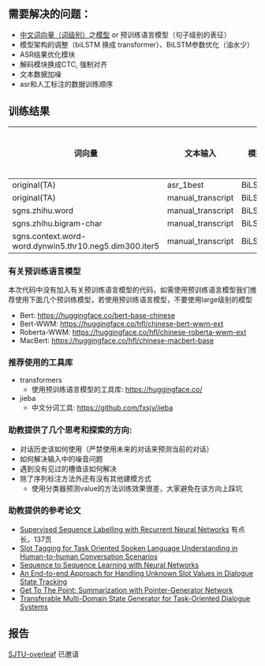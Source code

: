 ## 需要解决的问题：
- [中文词向量（词级别）](https://github.com/Embedding/Chinese-Word-Vectors/blob/master/README_zh.md)之[模型](https://jbox.sjtu.edu.cn/l/a19WDe) or 预训练语言模型（句子级别的表征）
- 模型架构的调整（biLSTM 换成 transformer）、BiLSTM参数优化（油水少）
- ASR结果优化模块
- 解码模块换成CTC, 强制对齐
- 文本数据加噪
- asr和人工标注的数据训练顺序

## 训练结果
| 词向量 | 文本输入 | 模型 | 解码模块 | 收敛轮数 | Dev acc |
| ---- | ---- | ---- |  ---- |  ---- |  ---- |  
| original(TA) | asr_1best | BiLSTM | original | ? | 71.3966 |
| original(TA) | manual_transcript | BiLSTM | original | 87 | 93.1844 |
| sgns.zhihu.word | manual_transcript | BiLSTM | original | 48 | 94.1899  |
| sgns.zhihu.bigram-char | manual_transcript | BiLSTM | original | 40 | 93.9665  |
| sgns.context.word-word.dynwin5.thr10.neg5.dim300.iter5 | manual_transcript | BiLSTM | original | 8 | 93.0726 |


### 有关预训练语言模型
本次代码中没有加入有关预训练语言模型的代码，如需使用预训练语言模型我们推荐使用下面几个预训练模型，若使用预训练语言模型，不要使用large级别的模型
+ Bert: https://huggingface.co/bert-base-chinese
+ Bert-WWM: https://huggingface.co/hfl/chinese-bert-wwm-ext
+ Roberta-WWM: https://huggingface.co/hfl/chinese-roberta-wwm-ext
+ MacBert: https://huggingface.co/hfl/chinese-macbert-base

### 推荐使用的工具库
+ transformers
  + 使用预训练语言模型的工具库: https://huggingface.co/
+ jieba
  + 中文分词工具: https://github.com/fxsjy/jieba

### 助教提供了几个思考和探索的方向:
+ 对话历史该如何使用（严禁使用未来的对话来预测当前的对话）
+ 如何解决输入中的噪音问题
+ 遇到没有见过的槽值该如何解决
+ 除了序列标注方法外还有没有其他建模方式
    + 使用分类器预测value的方法训练效果很差，大家避免在该方向上踩坑

### 助教提供的参考论文
+ [Supervised Sequence Labelling with Recurrent Neural Networks](https://www.cs.toronto.edu/~graves/preprint.pdf) 有点长，137页
+ [Slot Tagging for Task Oriented Spoken Language Understanding in Human-to-human Conversation Scenarios](https://aclanthology.org/K19-1071.pdf)
+ [Sequence to Sequence Learning with Neural Networks](https://arxiv.org/pdf/1409.3215.pdf)
+ [An End-to-end Approach for Handling Unknown Slot Values in Dialogue State Tracking](https://arxiv.org/pdf/1805.01555.pdf)
+ [Get To The Point: Summarization with Pointer-Generator Network](https://arxiv.org/pdf/1704.04368.pdf)
+ [Transferable Multi-Domain State Generator for Task-Oriented Dialogue Systems](https://arxiv.org/pdf/1905.08743.pdf)

## 报告
[SJTU-overleaf](https://latex.sjtu.edu.cn/project/63a181c215dc190097c0b28d) 已邀请

